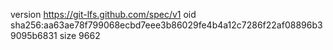 version https://git-lfs.github.com/spec/v1
oid sha256:aa63ae78f799068ecbd7eee3b86029fe4b4a12c7286f22af08896b39095b6831
size 9662
